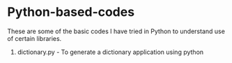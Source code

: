 # Python-based-codes

These are some of the basic codes I have tried in Python to understand use of certain libraries.
1. dictionary.py - To generate a dictionary application using python
